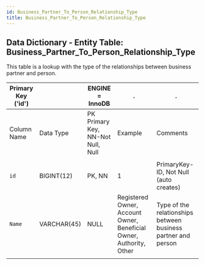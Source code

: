 ```yaml
---
id: Business_Partner_To_Person_Relationship_Type
title: Business_Partner_To_Person_Relationship_Type
---
```


## Data Dictionary - Entity Table: Business_Partner_To_Person_Relationship_Type

This table is a lookup with  the type of the relationships between business partner and person.

|Primary Key ('id')| |ENGINE = InnoDB|.|.|
|---|---|---|---|---|
| Column Name| Data Type|PK Primary Key, NN-Not Null, Null|Example|Comments|
||
|`id` |BIGINT(12) |PK, NN|1|PrimaryKey-ID, Not Null (auto creates)|
|`Name`|VARCHAR(45)| NULL|Registered Owner, Account Owner, Beneficial Owner, Authority, Other|Type of the relationships between business partner and person|
||
